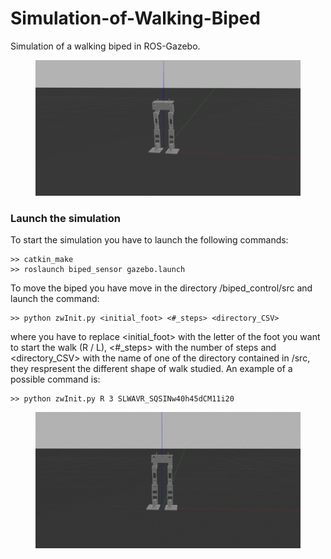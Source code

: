 # Simulation-of-Walking-Biped

Simulation of a walking biped in ROS-Gazebo.

<figure class="image">
  <img src="pictures/biped1.png" width="460">
  <figcaption></figcaption>
</figure>

<h3>Launch the simulation</h3>
To start the simulation you have to launch the following commands:

```
>> catkin_make
>> roslaunch biped_sensor gazebo.launch
```

To move the biped you have move in the directory /biped_control/src and launch the command:

```
>> python zwInit.py <initial_foot> <#_steps> <directory_CSV>
```

where you have to replace <initial_foot> with the letter of the foot you want to start the walk (R / L), <#_steps> with the number of steps and <directory_CSV> with the name of one of the directory contained in /src, they respresent the different shape of walk studied.
An example of a possible command is:


```
>> python zwInit.py R 3 SLWAVR_SQSINw40h45dCM11i20
```


<figure class="image">
  <img src="pictures/biped.gif" width="650">
  <figcaption></figcaption>
</figure>
